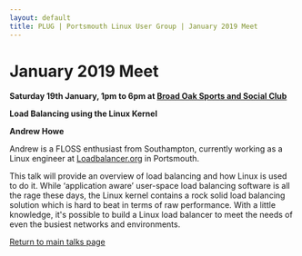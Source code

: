 ```yaml
---
layout: default
title: PLUG | Portsmouth Linux User Group | January 2019 Meet
---
```

<div>
	<h1>January 2019 Meet</h1>
	<p><b>Saturday 19th January, 1pm to 6pm at <a href="/venue.html">Broad Oak Sports and Social Club</a></b></p>
	<p><b class="blue">Load Balancing using the Linux Kernel</b></p>
	<p><b>Andrew Howe</b></p>
	<p>Andrew is a FLOSS enthusiast from Southampton, currently working as a Linux engineer at
	<a href="http://loadbalancer.org/">Loadbalancer.org</a> in Portsmouth.</p>
	<p>This talk will provide an overview of load balancing and how Linux is used to do it. While ‘application aware’ user-space load
	balancing software is all the rage these days, the Linux kernel contains a rock solid load balancing solution which is hard to beat
	in terms of raw performance. With a little knowledge, it's possible to build a Linux load balancer to meet the needs of even the busiest
	networks and environments.</p>
	<p class="right"><a href="/talks/">Return to main talks page</a></p>
</div>
